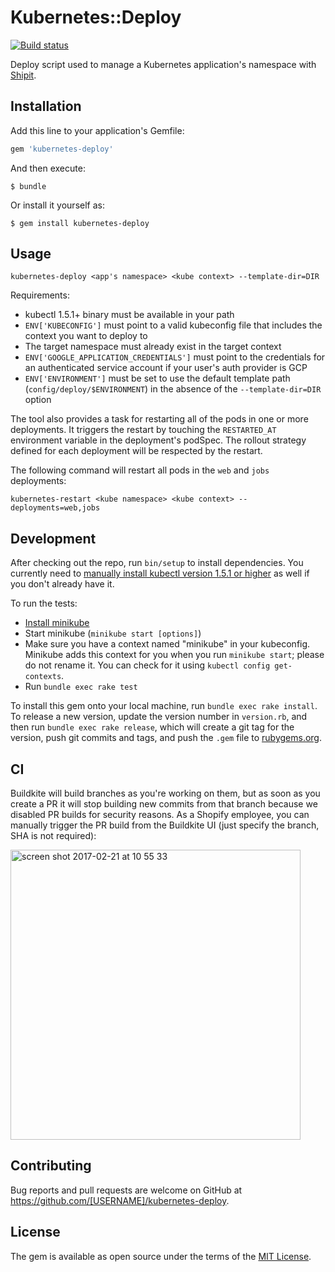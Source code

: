 # Kubernetes::Deploy

[![Build status](https://badge.buildkite.com/0f2d4956d49fbc795f9c17b0a741a6aa9ea532738e5f872ac8.svg?branch=master)](https://buildkite.com/shopify/kubernetes-deploy-gem)

Deploy script used to manage a Kubernetes application's namespace with [Shipit](https://github.com/Shopify/shipit-engine).

## Installation

Add this line to your application's Gemfile:

```ruby
gem 'kubernetes-deploy'
```

And then execute:

    $ bundle

Or install it yourself as:

    $ gem install kubernetes-deploy

## Usage

`kubernetes-deploy <app's namespace> <kube context> --template-dir=DIR`

Requirements:

 - kubectl 1.5.1+ binary must be available in your path
 - `ENV['KUBECONFIG']` must point to a valid kubeconfig file that includes the context you want to deploy to
 - The target namespace must already exist in the target context
 - `ENV['GOOGLE_APPLICATION_CREDENTIALS']` must point to the credentials for an authenticated service account if your user's auth provider is GCP
 - `ENV['ENVIRONMENT']` must be set to use the default template path (`config/deploy/$ENVIRONMENT`) in the absence of the `--template-dir=DIR` option

The tool also provides a task for restarting all of the pods in one or more deployments.
It triggers the restart by touching the `RESTARTED_AT` environment variable in the deployment's podSpec.
The rollout strategy defined for each deployment will be respected by the restart.

The following command will restart all pods in the `web` and `jobs` deployments:

`kubernetes-restart <kube namespace> <kube context> --deployments=web,jobs`

## Development

After checking out the repo, run `bin/setup` to install dependencies. You currently need to [manually install kubectl version 1.5.1 or higher](https://kubernetes.io/docs/user-guide/prereqs/) as well if you don't already have it.

To run the tests:

* [Install minikube](https://kubernetes.io/docs/getting-started-guides/minikube/#installation)
* Start minikube (`minikube start [options]`)
* Make sure you have a context named "minikube" in your kubeconfig. Minikube adds this context for you when you run `minikube start`; please do not rename it. You can check for it using `kubectl config get-contexts`.
* Run `bundle exec rake test`

To install this gem onto your local machine, run `bundle exec rake install`. To release a new version, update the version number in `version.rb`, and then run `bundle exec rake release`, which will create a git tag for the version, push git commits and tags, and push the `.gem` file to [rubygems.org](https://rubygems.org).

## CI

Buildkite will build branches as you're working on them, but as soon as you create a PR it will stop building new commits from that branch because we disabled PR builds for security reasons.
As a Shopify employee, you can manually trigger the PR build from the Buildkite UI (just specify the branch, SHA is not required):

<img width="464" alt="screen shot 2017-02-21 at 10 55 33" src="https://cloud.githubusercontent.com/assets/522155/23172610/52771a3a-f824-11e6-8c8e-3d59c45e7ff8.png">


## Contributing

Bug reports and pull requests are welcome on GitHub at https://github.com/[USERNAME]/kubernetes-deploy.


## License

The gem is available as open source under the terms of the [MIT License](http://opensource.org/licenses/MIT).
